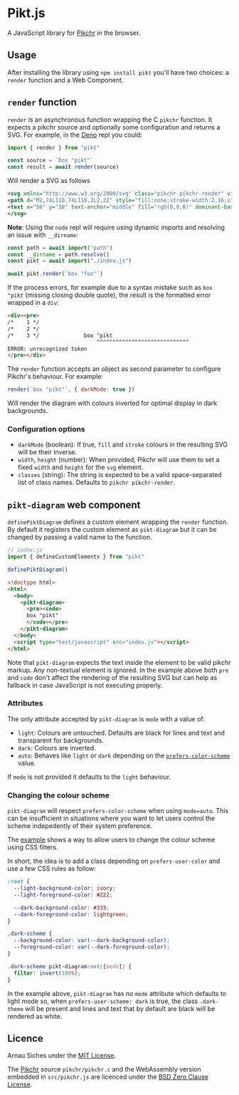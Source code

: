 # Pikt.js

A JavaScript library for [Pikchr] in the browser.


## Usage

After installing the library using `npm install pikt` you'll have two choices: a `render` function and a Web Component.

## `render` function

`render` is an asynchronous function wrapping the C `pikchr` function. It expects a pikchr source and optionally
some configuration and returns a SVG. For example, in the [Deno] repl you could:

```js
import { render } from "pikt"

const source = `box "pikt"`
const result = await render(source)
```

Will render a SVG as follows

```svg
<svg xmlns="http://www.w3.org/2000/svg" class="pikchr pikchr-render" viewBox="0 0 112.32 76.32">
<path d="M2,74L110,74L110,2L2,2Z" style="fill:none;stroke-width:2.16;stroke:rgb(0,0,0);"></path>
<text x="56" y="38" text-anchor="middle" fill="rgb(0,0,0)" dominant-baseline="central">pikt</text>
</svg>
```

**Note**: Using the `node` repl will require using dynamic imports and resolving an issue with `__dirname`:

```js
const path = await import("path")
const __dirname = path.resolve()
const pikt = await import("./index.js")

await pikt.render(`box "foo"`)
```

If the process errors, for example due to a syntax mistake such as `box "pikt` (missing closing double quote), the result is the formatted error wrapped in a `div`:

```html
<div><pre>
/*    1 */
/*    2 */
/*    3 */              box "pikt
                            ^^^^^^^^^^^^^^^^^^^^^^^^^^^^^
ERROR: unrecognized token
</pre></div>
```

The `render` function accepts an object as second parameter to configure Pikchr's behaviour. For example:

```js
render(`box "pikt"`, { darkMode: true })
```

Will render the diagram with colours inverted for optimal display in dark backgrounds.

### Configuration options

- `darkMode` (boolean): If true, `fill` and `stroke` colours in the resulting SVG will be their inverse.
- `width`, `height` (number): When provided, Pikchr will use them to set a fixed `width` and `height` for the `svg` element.
- `classes` (string): The string is expected to be a valid space-separated list of class names. Defaults to `pikchr pikchr-render`.


## `pikt-diagram` web component

`definePiktDiagram` defines a custom element wrapping the `render` function. By default it registers the custom element
as `pikt-diagram` but it can be changed by passing a valid name to the function.

```js
// index.js
import { defineCustomElements } from "pikt"

definePiktDiagram()
```

```html
<!doctype html>
<html>
  <body>
    <pikt-diagram>
      <pre><code>
      box "pikt"
      </code></pre>
    </pikt-diagram>
  </body>
  <script type="text/javascript" src="index.js"></script>
</html>
```

Note that `pikt-diagram` expects the text inside the element to be valid pikchr markup. Any non-textual element is ignored. In the example above both `pre` and `code` don't affect the rendering of the resulting SVG but can help as fallback in case JavaScript is not executing properly.


### Attributes

The only attribute accepted by `pikt-diagram` is `mode` with a value of:

- `light`: Colours are untouched. Defaults are black for lines and text and transparent for backgrounds.
- `dark`: Colours are inverted.
- `auto`: Behaves like `light` or `dark` depending on the [`prefers-color-scheme`] value.

If `mode` is not provided it defaults to the `light` behaviour.


### Changing the colour scheme

`pikt-diagram` will respect `prefers-color-scheme` when using `mode=auto`. This can be insufficient in situations where you want to let users control the scheme indepedently of their system preference.

The [example](./example) shows a way to allow users to change the colour scheme using CSS filters.

In short, the idea is to add a class depending on `prefers-user-color` and use a few CSS rules as follow:

```css
:root {
  --light-background-color: ivory;
  --light-foreground-color: #222;

  --dark-background-color: #333;
  --dark-foreground-color: lightgreen;
}

.dark-scheme {
  --background-color: var(--dark-background-color);
  --foreground-color: var(--dark-foreground-color);
}

.dark-scheme pikt-diagram:not([mode]) {
  filter: invert(100%);
}
```

In the example above, `pikt-diagram` has _no_ `mode` attribute which defaults to light mode so, when `prefers-user-scheme: dark` is true, the class `.dark-theme` will be present and lines and text that by default are black will be rendered as white.


## Licence

Arnau Siches under the [MIT License](./LICENCE).

The [Pikchr] source `pikchr/pikchr.c` and the WebAssembly version embedded in `src/pikchr.js` are licenced under the
[BSD Zero Clause License].


[Pikchr]: https://pikchr.org/
[BSD Zero Clause License]: https://opensource.org/licenses/0BSD
[Deno]: https://deno.land/
[`prefers-color-scheme`]: https://developer.mozilla.org/en-US/docs/Web/CSS/@media/prefers-color-scheme

